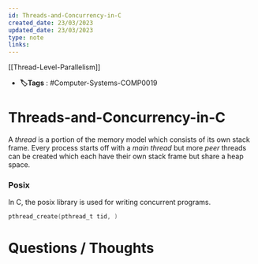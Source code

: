 ```yaml
---
id: Threads-and-Concurrency-in-C
created_date: 23/03/2023
updated_date: 23/03/2023
type: note
links: 
---
```

[[Thread-Level-Parallelism]]

* **🏷️Tags** : #Computer-Systems-COMP0019 
# Threads-and-Concurrency-in-C

A *thread* is a portion of the memory model which consists of its own stack frame. Every process starts off with a *main thread* but more *peer* threads can be created which each have their own stack frame but share a heap space.

### Posix

In C, the posix library is used for writing concurrent programs.

```c
pthread_create(pthread_t tid, )
```

# Questions / Thoughts